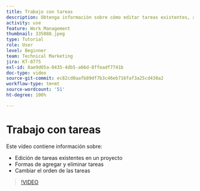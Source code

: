 ```yaml
---
title: Trabajo con tareas
description: Obtenga información sobre cómo editar tareas existentes, agregar y eliminar tareas y cambiar el orden de las tareas de un proyecto en  [!DNL  Workfront].
activity: use
feature: Work Management
thumbnail: 335088.jpeg
type: Tutorial
role: User
level: Beginner
team: Technical Marketing
jira: KT-8775
exl-id: 8ae9d05a-0435-4db5-a66d-8ffeadf7741b
doc-type: video
source-git-commit: ec82cd0aafb89df7b3c46eb716faf3a25cd438a2
workflow-type: tm+mt
source-wordcount: '51'
ht-degree: 100%

---
```


# Trabajo con tareas

Este vídeo contiene información sobre:

* Edición de tareas existentes en un proyecto
* Formas de agregar y eliminar tareas
* Cambiar el orden de las tareas

>[!VIDEO](https://video.tv.adobe.com/v/335088/?quality=12&learn=on)
